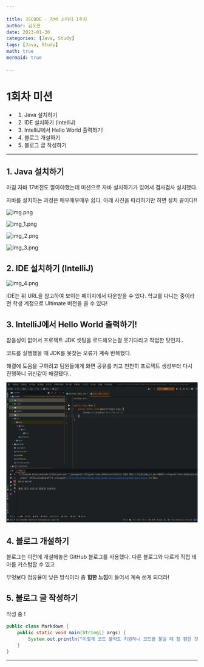 ```yaml
---

title: JSCODE - 자바 스터디 1주차
author: 김도현
date: 2023-01-30
categories: [Java, Study]
tags: [Java, Study]
math: true
mermaid: true

---
```


# 1회차 미션

- 1. Java 설치하기

- 2. IDE 설치하기 (IntelliJ)

- 3. IntelliJ에서 Hello World 출력하기!

- 4. 블로그 개설하기

- 5. 블로그 글 작성하기

---

## 1. Java 설치하기

마침 자바 17버전도 깔아야했는데 미션으로 자바 설치하기가 있어서 겸사겸사 설치했다.

자바를 설치하는 과정은 매우매우매우 쉽다. 아래 사진을 따라하기만 하면 설치 끝이다!!

![img.png](https://github.com/K-Diger/K-Diger.github.io/tree/main/images/jscode/week1/images/jscode/week1/img.png)

![img_1.png](https://github.com/K-Diger/K-Diger.github.io/tree/main/images/jscode/week1/images/jscode/week1/img_1.png)

![img_2.png](https://github.com/K-Diger/K-Diger.github.io/tree/main/images/jscode/week1/images/jscode/week1/img_2.png)

![img_3.png](https://github.com/K-Diger/K-Diger.github.io/tree/main/images/jscode/week1/images/jscode/week1/img_3.png)

## 2. IDE 설치하기 (IntelliJ)

![img_4.png](https://github.com/K-Diger/K-Diger.github.io/tree/main/images/jscode/week1/images/jscode/week1/img_4.png)


IDE는 위 URL을 참고하여 보이는 페이지에서 다운받을 수 있다. 학교를 다니는 중이라면 학생 계정으로 Ultimate 버전을 쓸 수 있다!

## 3. IntelliJ에서 Hello World 출력하기!

참을성이 없어서 프로젝트 JDK 셋팅을 로드해오는걸 못기다리고 작업한 탓인지..

코드를 실행했을 때 JDK를 못찾는 오류가 계속 반복했다.

해결에 도움을 구하려고 팀원들에게 화면 공유를 키고 천천히 프로젝트 생성부터 다시 진행하니 귀신같이 해결됐다..

![img_5.png](images/jscode/week1/img_5.png)

## 4. 블로그 개설하기

블로그는 이전에 개설해놓은 GitHub 블로그를 사용했다. 다른 블로그와 다르게 직접 테마를 커스텀할 수 있고

무엇보다 점유율이 낮은 방식이라 좀 **힙한 느낌**이 들어서 계속 쓰게 되더라!

## 5. 블로그 글 작성하기

작성 중 !

```java
public class Markdown {
    public static void main(String[] args) {
        System.out.println("이렇게 코드 블럭도 지원하니 코드를 붙일 때 참 편한 것 같다!");
    }
}
```
---

